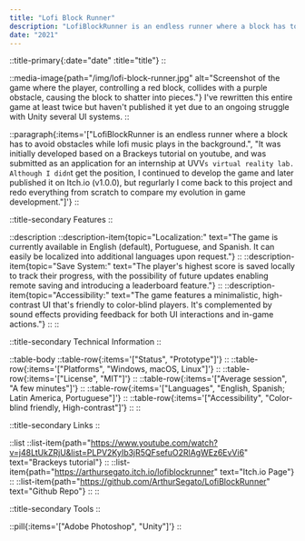 ```yaml
---
title: "Lofi Block Runner"
description: "LofiBlockRunner is an endless runner where a block has to avoid obstacles while lofi music plays in the background."
date: "2021"
---
```


::title-primary{:date="date" :title="title"}
::

::media-image{path="/img/lofi-block-runner.jpg" alt="Screenshot of the game where the player, controlling a red block, collides with a purple obstacle, causing the block to shatter into pieces."}
I've rewritten this entire game at least twice but haven't published it yet due to an ongoing struggle with Unity several UI systems.
::

::paragraph{:items='["LofiBlockRunner is an endless runner where a block has to avoid obstacles while lofi music plays in the background.", "It was initially developed based on a Brackeys tutorial on youtube, and was submitted as an application for an internship at UVV`s virtual reality lab. Although I didn`t get the position, I continued to develop the game and later published it on Itch.io (v1.0.0), but regurlarly I come back to this project and redo everything from scratch to compare my evolution in game development."]'}
::

::title-secondary
Features
::

::description
::description-item{topic="Localization:" text="The game is currently available in English (default), Portuguese, and Spanish. It can easily be localized into additional languages upon request."}
::
::description-item{topic="Save System:" text="The player's highest score is saved locally to track their progress, with the possibility of future updates enabling remote saving and introducing a leaderboard feature."}
::
::description-item{topic="Accessibility:" text="The game features a minimalistic, high-contrast UI that's friendly to color-blind players. It's complemented by sound effects providing feedback for both UI interactions and in-game actions."}
::
::

::title-secondary
Technical Information
::

::table-body
::table-row{:items='["Status", "Prototype"]'}
::
::table-row{:items='["Platforms", "Windows, macOS, Linux"]'}
::
::table-row{:items='["License", "MIT"]'}
::
::table-row{:items='["Average session", "A few minutes"]'}
::
::table-row{:items='["Languages", "English, Spanish; Latin America, Portuguese"]'}
::
::table-row{:items='["Accessibility", "Color-blind friendly, High-contrast"]'}
::
::

::title-secondary
Links
::

::list
::list-item{path="https://www.youtube.com/watch?v=j48LtUkZRjU&list=PLPV2KyIb3jR5QFsefuO2RlAgWEz6EvVi6" text="Brackeys tutorial"}
::
::list-item{path="https://arthursegato.itch.io/lofiblockrunner" text="Itch.io Page"}
::
::list-item{path="https://github.com/ArthurSegato/LofiBlockRunner" text="Github Repo"}
::
::

::title-secondary
Tools
::

::pill{:items='["Adobe Photoshop", "Unity"]'}
::
